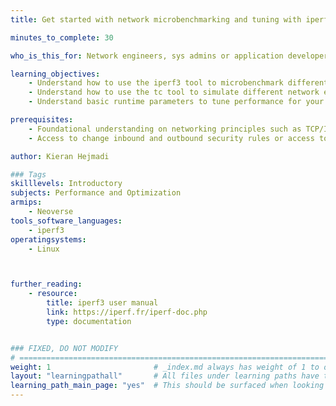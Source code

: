 ```yaml
---
title: Get started with network microbenchmarking and tuning with iperf3

minutes_to_complete: 30

who_is_this_for: Network engineers, sys admins or application developers

learning_objectives: 
    - Understand how to use the iperf3 tool to microbenchmark different network conditions
    - Understand how to use the tc tool to simulate different network environments
    - Understand basic runtime parameters to tune performance for your application

prerequisites:
    - Foundational understanding on networking principles such as TCP/IP and UDP.
    - Access to change inbound and outbound security rules or access to physical hardware

author: Kieran Hejmadi

### Tags
skilllevels: Introductory
subjects: Performance and Optimization
armips:
    - Neoverse
tools_software_languages:
    - iperf3
operatingsystems:
    - Linux



further_reading:
    - resource:
        title: iperf3 user manual 
        link: https://iperf.fr/iperf-doc.php
        type: documentation


### FIXED, DO NOT MODIFY
# ================================================================================
weight: 1                       # _index.md always has weight of 1 to order correctly
layout: "learningpathall"       # All files under learning paths have this same wrapper
learning_path_main_page: "yes"  # This should be surfaced when looking for related content. Only set for _index.md of learning path content.
---
```

